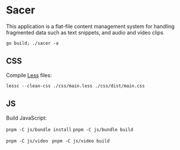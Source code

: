 # Sacer

This application is a flat-file content management system for handling fragmented data such as text snippets, and audio and video clips

`go build; ./sacer -a`

## CSS

Compile [Less](http://lesscss.org/) files:

`lessc --clean-css ./css/main.less ./css/dist/main.css`

## JS

Build JavaScript:

`pnpm -C js/bundle install`
`pnpm -C js/bundle build`

`pnpm -C js/video `
`pnpm -C js/video build`
